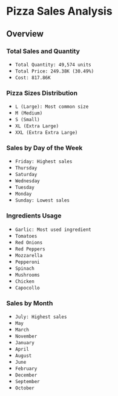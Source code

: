 # Pizza Sales Analysis

## Overview

### Total Sales and Quantity

- `Total Quantity: 49,574 units`
- `Total Price: 249.38K (30.49%)`
- `Cost: 817.86K`

### Pizza Sizes Distribution

- `L (Large): Most common size`
- `M (Medium)`
- `S (Small)`
- `XL (Extra Large)`
- `XXL (Extra Extra Large)`

### Sales by Day of the Week

- `Friday: Highest sales`
- `Thursday`
- `Saturday`
- `Wednesday`
- `Tuesday`
- `Monday`
- `Sunday: Lowest sales`

### Ingredients Usage

- `Garlic: Most used ingredient`
- `Tomatoes`
- `Red Onions`
- `Red Peppers`
- `Mozzarella`
- `Pepperoni`
- `Spinach`
- `Mushrooms`
- `Chicken`
- `Capocollo`

### Sales by Month

- `July: Highest sales`
- `May`
- `March`
- `November`
- `January`
- `April`
- `August`
- `June`
- `February`
- `December`
- `September`
- `October`
